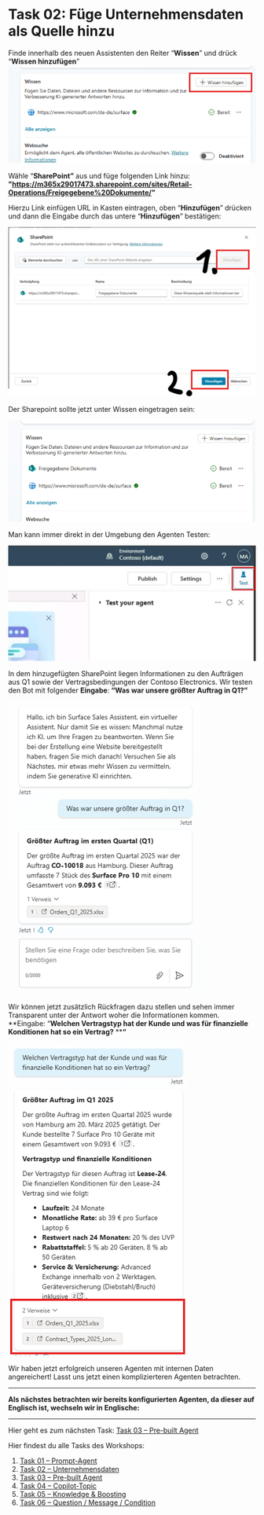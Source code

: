 # Task 02: Füge Unternehmensdaten als Quelle hinzu

Finde innerhalb des neuen Assistenten den Reiter “**Wissen**” und drück “**Wissen hinzufügen**”
![image6.png](assets/img/image6.png)

Wähle “**SharePoint”** aus und füge folgenden Link hinzu: **"https://m365x29017473.sharepoint.com/sites/Retail-Operations/Freigegebene%20Dokumente/"**

Hierzu Link einfügen URL in Kasten eintragen, oben “**Hinzufügen**” drücken und dann die Eingabe durch das untere “**Hinzufügen**” bestätigen:

![image7.png](assets/img/image7.png)

Der Sharepoint sollte jetzt unter Wissen eingetragen sein:

![image8.png](assets/img/image8.png)

Man kann immer direkt in der Umgebung den Agenten Testen:

![image9.jpeg](assets/img/image9.jpeg)

In dem hinzugefügten SharePoint liegen Informationen zu den Aufträgen aus Q1 sowie der Vertragsbedingungen der Contoso Electronics. Wir testen den Bot mit folgender **Eingabe**: **“****Was war unsere größter Auftrag in Q1****?”**

![image10.png](assets/img/image10.png)

Wir können jetzt zusätzlich Rückfragen dazu stellen und sehen immer Transparent unter der Antwort woher die Informationen kommen. **Eingabe: “****Welchen Vertragstyp hat der Kunde und was für finanzielle Konditionen hat so ein Vertrag?**** ****“**

![image11.png](assets/img/image11.png)







Wir haben jetzt erfolgreich unseren Agenten mit internen Daten angereichert! Lasst uns jetzt einen komplizierteren Agenten betrachten.



** **
**Als nächstes betrachten wir bereits konfigurierten Agenten, da dieser auf Englisch ist, wechseln wir in Englische:**


** **
Hier geht es zum nächsten Task: [Task 03 – Pre-built Agent](task03.md)

Hier findest du alle Tasks des Workshops:

1. [Task 01 – Prompt-Agent](task01.md)  
2. [Task 02 – Unternehmensdaten](task02.md)  
3. [Task 03 – Pre-built Agent](task03.md)  
4. [Task 04 – Copilot-Topic](task04.md)  
5. [Task 05 – Knowledge & Boosting](task05.md)  
6. [Task 06 – Question / Message / Condition](task06.md)